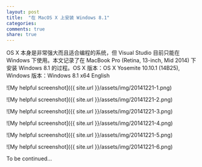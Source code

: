 ```yaml
---
layout: post
title:  "在 MacOS X 上安装 Windows 8.1"
categories:
comments: true
share: true
---
```

OS X 本身是非常强大而且适合编程的系统，但 Visual Studio 目前只能在 Windows 下使用。本文记录了在 MacBook Pro (Retina, 13-inch, Mid 2014) 下安装 Windows 8.1 的过程。OS X 版本：OS X Yosemite 10.10.1 (14B25), Windows 版本：Windows 8.1 x64 English


![My helpful screenshot]({{ site.url }}/assets/img/20141221-1.png)


![My helpful screenshot]({{ site.url }}/assets/img/20141221-2.png)


![My helpful screenshot]({{ site.url }}/assets/img/20141221-3.png)


![My helpful screenshot]({{ site.url }}/assets/img/20141221-4.png)


![My helpful screenshot]({{ site.url }}/assets/img/20141221-5.png)


![My helpful screenshot]({{ site.url }}/assets/img/20141221-6.png)

To be continued...

